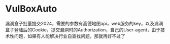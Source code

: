 # VulBoxAuto
漏洞盒子批量提交2024，需要的参数有高德地图api，web服务的key，以及漏洞盒子登陆后的Cookie，提交漏洞时的Authorization，自己的User-agent，由于技术性问题，如果有人能解决行业自查找问题，那就再好不过了
